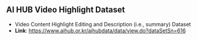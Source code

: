 ## AI HUB Video Highlight Dataset
+ Video Content Highlight Editing and Description (i.e., summary) Dataset
+ **Link**: https://www.aihub.or.kr/aihubdata/data/view.do?dataSetSn=616

